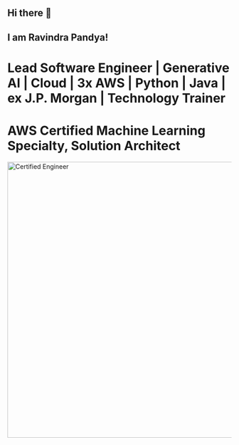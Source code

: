 ## Hi there 👋
## I am Ravindra Pandya!
# Lead Software Engineer | Generative AI | Cloud | 3x AWS | Python | Java | ex J.P. Morgan | Technology Trainer
# AWS Certified Machine Learning Specialty, Solution Architect

<img align="right" alt="Certified Engineer" width="620" src="https://drive.google.com/file/d/1WWCejyr7q9vGDI6wO8_74-01WeARrw2m/view" />


<!--
**ravindraptech/ravindraptech** is a ✨ _special_ ✨ repository because its `README.md` (this file) appears on your GitHub profile.

Here are some ideas to get you started:

- 🔭 I’m currently working on ...
- 🌱 I’m currently learning ...
- 👯 I’m looking to collaborate on ...
- 🤔 I’m looking for help with ...
- 💬 Ask me about ...
- 📫 How to reach me: ...
- 😄 Pronouns: ...
- ⚡ Fun fact: ...
-->

